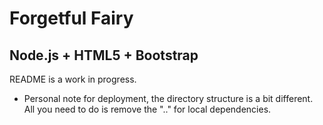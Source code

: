 # Forgetful Fairy

## Node.js + HTML5 + Bootstrap

README is a work in progress.
* Personal note for deployment, the directory structure is a bit different. All you need to do is remove the ".." for local dependencies.